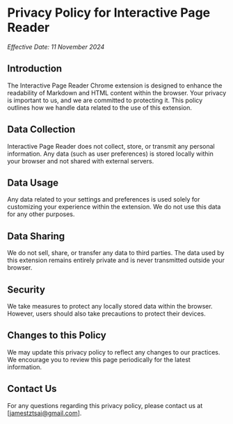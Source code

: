 # Privacy Policy for Interactive Page Reader

*Effective Date: 11 November 2024*

## Introduction

The Interactive Page Reader Chrome extension is designed to enhance the readability of Markdown and HTML content within the browser. Your privacy is important to us, and we are committed to protecting it. This policy outlines how we handle data related to the use of this extension.

## Data Collection

Interactive Page Reader does not collect, store, or transmit any personal information. Any data (such as user preferences) is stored locally within your browser and not shared with external servers.

## Data Usage

Any data related to your settings and preferences is used solely for customizing your experience within the extension. We do not use this data for any other purposes.

## Data Sharing

We do not sell, share, or transfer any data to third parties. The data used by this extension remains entirely private and is never transmitted outside your browser.

## Security

We take measures to protect any locally stored data within the browser. However, users should also take precautions to protect their devices.

## Changes to this Policy

We may update this privacy policy to reflect any changes to our practices. We encourage you to review this page periodically for the latest information.

## Contact Us

For any questions regarding this privacy policy, please contact us at [jamestztsai@gmail.com].
